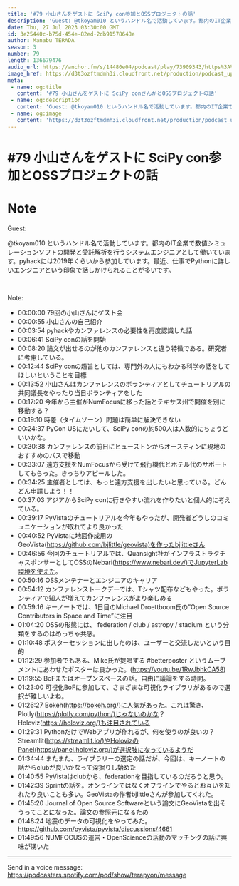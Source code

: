 ```yaml
---
title: '#79 小山さんをゲストに SciPy con参加とOSSプロジェクトの話'
description: 'Guest: @tkoyam010 というハンドル名で活動しています。都内のIT企業で数値シミュレーションソフトの開発と受託解析を行うシステムエンジニアとして働いています。pyhackには2019年く'
date: Thu, 27 Jul 2023 03:30:00 GMT
id: 3e25440c-b75d-454e-82ed-2db91578648e
author: Manabu TERADA
season: 3
number: 79
length: 136679476
audio_url: https://anchor.fm/s/14480e04/podcast/play/73909343/https%3A%2F%2Fd3ctxlq1ktw2nl.cloudfront.net%2Fstaging%2F2023-6-27%2Fec2b193d-c0bc-f264-a0bb-b0d061eba9e9.mp3
image_href: https://d3t3ozftmdmh3i.cloudfront.net/production/podcast_uploaded/3302665/3302665-1582446732992-f3e5401da36c1.jpg
meta:
 - name: og:title
   content: '#79 小山さんをゲストに SciPy conさんかとOSSプロジェクトの話'
 - name: og:description
   content: 'Guest: @tkoyam010 というハンドル名で活動しています。都内のIT企業で数値シミュレーションソフトの開発と受託解析を行うシステムエンジニアとして働いています。pyhackには2019年く'
 - name: og:image
   content: 'https://d3t3ozftmdmh3i.cloudfront.net/production/podcast_uploaded/3302665/3302665-1582446732992-f3e5401da36c1.jpg'
---
```

# #79 小山さんをゲストに SciPy con参加とOSSプロジェクトの話

<DisplayDate :dateStr="'Thu, 27 Jul 2023 03:30:00 GMT'" />
<DisplaySeason :season="3" :topic="79" />


# Note

<p>Guest:</p>
<p>@tkoyam010 というハンドル名で活動しています。都内のIT企業で数値シミュレーションソフトの開発と受託解析を行うシステムエンジニアとして働いています。pyhackには2019年くらいから参加しています。最近、仕事でPythonに詳しいエンジニアという印象で話しかけられることが多いです。</p>
<p><br /></p>
<p>Note: </p>
<ul>
 <li>00:00:00 79回の小山さんにゲスト会</li>
 <li>00:00:55 小山さんの自己紹介</li>
  <li>00:03:54 pyhackやカンファレンスの必要性を再度認識した話</li>
  <li>00:06:41 SciPy conの話を開始</li>
  <li>00:08:20 論文が出せるのが他のカンファレンスと違う特徴である。研究者に考慮している。</li>
  <li>00:12:44 SciPy conの趣旨としては、専門外の人にもわかる科学の話をしてほしいということを目標</li>
  <li>00:13:52 小山さんはカンファレンスのボランティアとしてチュートリアルの共同議長をやったり当日ボランティアをした</li>
  <li>00:17:20 今年から主催がNumFocusに移った話とテキサス州で開催を別に移動する？</li>
  <li>00:19:10 時差（タイムゾーン）問題は簡単に解決できない</li>
  <li>00:24:37 PyCon USにたいして、SciPy conの約500人は人数的にちょうどいいかな。</li>
  <li>00:30:38 カンファレンスの前日にヒューストンからオースティンに現地のおすすめのバスで移動</li>
  <li>00:33:07 遠方支援をNumFocusから受けて飛行機代とホテル代のサポートしてもらった。きっちりアピールした。</li>
  <li>00:34:25 主催者としては、もっと遠方支援を出したいと思っている。どんどん申請しよう！！</li>
  <li>00:37:03 アジアからSciPy conに行きやすい流れを作りたいと個人的に考えている。</li>
  <li>00:39:17 PyVistaのチュートリアルを今年もやったが、開発者どうしのコミュニケーションが取れてより良かった</li>
  <li>00:40:52 PyVistaに地図作成用のGeoVista(<a href="https://github.com/bjlittle/geovista)を作ったbjlittleさん" rel="noreferrer nofollow noopener" target="_blank">https://github.com/bjlittle/geovista)を作ったbjlittleさん</a></li>
  <li>00:46:56 今回のチュートリアルでは、Quansight社がインフラストラクチャスポンサーとしてOSSのNebari(<a href="https://www.nebari.dev/)でJupyterLab環境を使えた" rel="noreferrer nofollow noopener" target="_blank">https://www.nebari.dev/)でJupyterLab環境を使えた</a>。</li>
  <li>00:50:16 OSSメンテナーとエンジニアのキャリア</li>
  <li>00:54:12 カンファレンストークデーでは、Tシャツ配布などもやった。ボランティアで知人が増えてカンファレンスがより楽しめる</li>
  <li>00:59:16 キーノートでは、1日目のMichael Droettboom氏の”Open Source Contributors in Space and Time”に注目</li>
  <li>01:04:20 OSSの形態には、 federation / club / astropy / stadium という分類をするのはめっちゃ共感。</li>
  <li>01:10:48 ポスターセッションに出したのは、ユーザーと交流したいという目的</li>
  <li>01:12:29 参加者でもある、Mike氏が提唱する #betterposter というムーブメントにあわせたポスターは良かった。(<a href="https://youtu.be/1RwJbhkCA58" rel="noreferrer nofollow noopener" target="_blank">https://youtu.be/1RwJbhkCA58</a>)</li>
  <li>01:19:55 BoFまたはオープンスペースの話。自由に議論をする時間。</li>
  <li>01:23:00 可視化BoFに参加して、さまざまな可視化ライブラリがあるので選択が難しいよね。</li>
  <li>01:26:27 Bokeh(<a href="https://bokeh.org/)に人気があった" rel="noreferrer nofollow noopener" target="_blank">https://bokeh.org/)に人気があった</a>。これは驚き、Plotly(<a href="https://plotly.com/python/)じゃないのかな" rel="noreferrer nofollow noopener" target="_blank">https://plotly.com/python/)じゃないのかな</a>？Holoviz(<a href="https://holoviz.org/)も注目されている" rel="noreferrer nofollow noopener" target="_blank">https://holoviz.org/)も注目されている</a></li>
  <li>01:29:31 PythonだけでWebアプリが作れるが、何を使うのが良いの？ Streamlit(<a href="https://streamlit.io/)やHolovizのPanel(https://panel.holoviz.org/)が選択肢になっているようだ" rel="noreferrer nofollow noopener" target="_blank">https://streamlit.io/)やHolovizのPanel(https://panel.holoviz.org/)が選択肢になっているようだ</a></li>
  <li>01:34:44 またまた、ライブラリーの選定の話だが、今回は、キーノートの話からclubが良いかなって深掘りし始めた</li>
  <li>01:40:55 PyVistaはclubから、federationを目指しているのだろうと思う。</li>
  <li>01:42:39 Sprintの話を。オンラインではなくオフラインでやるとお互いを知れたり良いことも多い。GeoVistaの作者bjlittleさんが参加してくれた。</li>
  <li>01:45:20 Journal of Open Source Softwareという論文にGeoVistaを出そうってことになった。論文の参照元になるため</li>
  <li>01:48:24 地震のデータの可視化をやってみた。 <a href="https://github.com/pyvista/pyvista/discussions/4661" rel="noreferrer nofollow noopener" target="_blank">https://github.com/pyvista/pyvista/discussions/4661</a></li>
  <li>01:49:56 NUMFOCUSの運営・OpenScienceの活動のマッチングの話に興味が湧いた</li>
</ul>

--- 

Send in a voice message: https://podcasters.spotify.com/pod/show/terapyon/message



<Player title="#79 小山さんをゲストに SciPy conさんかとOSSプロジェクトの話" 
  audio_url="https://anchor.fm/s/14480e04/podcast/play/73909343/https%3A%2F%2Fd3ctxlq1ktw2nl.cloudfront.net%2Fstaging%2F2023-6-27%2Fec2b193d-c0bc-f264-a0bb-b0d061eba9e9.mp3" 
  image_href="https://d3t3ozftmdmh3i.cloudfront.net/production/podcast_uploaded/3302665/3302665-1582446732992-f3e5401da36c1.jpg" 
/>


